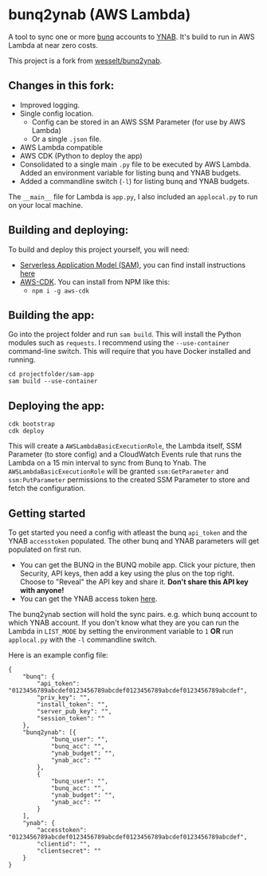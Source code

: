 # bunq2ynab (AWS Lambda)

A tool to sync one or more [bunq](https://www.bunq.com/) accounts to [YNAB](https://www.youneedabudget.com/). It's build to run in AWS Lambda at near zero costs.

This project is a fork from [wesselt/bunq2ynab](https://github.com/wesselt/bunq2ynab).

## Changes in this fork:
  * Improved logging.
  * Single config location.
    * Config can be stored in an AWS SSM Parameter (for use by AWS Lambda)
    * Or a single `.json` file.
  * AWS Lambda compatible
  * AWS CDK (Python to deploy the app)
  * Consolidated to a single main `.py` file to be executed by AWS Lambda. Added an environment variable for listing bunq and YNAB budgets.
  * Added a commandline switch (`-l`) for listing bunq and YNAB budgets.

The `__main__` file for Lambda is `app.py`, I also included an `applocal.py` to run on your local machine. 

## Building and deploying: 

To build and deploy this project yourself, you will need: 

* [Serverless Application Model (SAM)](https://github.com/awslabs/serverless-application-model), you can find install instructions [here](https://docs.aws.amazon.com/serverless-application-model/latest/developerguide/serverless-sam-cli-install.html) 
* [AWS-CDK](https://github.com/aws/aws-cdk). You can install from NPM like this:
  * `npm i -g aws-cdk`

## Building the app: 

Go into the project folder and run `sam build`. This will install the Python modules such as `requests`. I recommend using the `--use-container` command-line switch. This will require that you have Docker installed and running.

```
cd projectfolder/sam-app
sam build --use-container
```

## Deploying the app: 

```
cdk bootstrap
cdk deploy
```

This will create a `AWSLambdaBasicExecutionRole`, the Lambda itself, SSM Parameter (to store config) and a CloudWatch Events rule that runs the Lambda on a 15 min interval to sync from Bunq to Ynab. The `AWSLambdaBasicExecutionRole` will be granted `ssm:GetParameter` and `ssm:PutParameter` permissions to the created SSM Parameter to store and fetch the configuration. 


## Getting started

To get started you need a config with atleast the bunq `api_token` and the YNAB `accesstoken` populated. The other bunq and YNAB parameters will get populated on first run.

* You can get the BUNQ in the BUNQ mobile app. Click your picture, then Security, API keys, then add a key using the plus on the top right. Choose to "Reveal" the API key and share it. **Don't share this API key with anyone!**
* You can get the YNAB access token [here](https://app.youneedabudget.com/settings/developer).  

The bunq2ynab section will hold the sync pairs. e.g. which bunq account to which YNAB account. If you don't know what they are you can run the Lambda in `LIST_MODE` by setting the environment variable to `1` **OR** run `applocal.py` with the `-l` commandline switch.

Here is an example config file: 

```
{
	"bunq": {
		"api_token": "0123456789abcdef0123456789abcdef0123456789abcdef0123456789abcdef",
		"priv_key": "",
		"install_token": "",
		"server_pub_key": "",
		"session_token": ""
	},
	"bunq2ynab": [{
			"bunq_user": "",
			"bunq_acc": "",
			"ynab_budget": "",
			"ynab_acc": ""
		},
		{
			"bunq_user": "",
			"bunq_acc": "",
			"ynab_budget": "",
			"ynab_acc": ""
		}
	],
	"ynab": {
		"accesstoken": "0123456789abcdef0123456789abcdef0123456789abcdef0123456789abcdef",
		"clientid": "",
		"clientsecret": ""
	}
}
```

